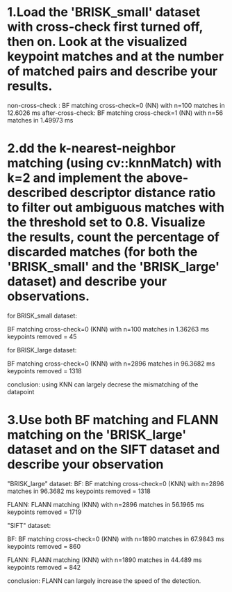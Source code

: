 # 1.Load the 'BRISK_small' dataset with cross-check first turned off, then on. Look at the visualized keypoint matches and at the number of matched pairs and describe your results.
non-cross-check : BF matching cross-check=0 (NN) with n=100 matches in 12.6026 ms
after-cross-check: BF matching cross-check=1 (NN) with n=56 matches in 1.49973 ms

# 2.dd the k-nearest-neighbor matching (using cv::knnMatch) with k=2 and implement the above-described descriptor distance ratio to filter out ambiguous matches with the threshold set to 0.8. Visualize the results, count the percentage of discarded matches (for both the 'BRISK_small' and the 'BRISK_large' dataset) and describe your observations.

for BRISK_small dataset:

BF matching cross-check=0 (KNN) with n=100 matches in 1.36263 ms
keypoints removed = 45

for BRISK_large  dataset:

BF matching cross-check=0 (KNN) with n=2896 matches in 96.3682 ms
keypoints removed = 1318

conclusion: using KNN can largely decrese the mismatching of the datapoint

# 3.Use both BF matching and FLANN matching on the 'BRISK_large' dataset and on the SIFT dataset and describe your observation

"BRISK_large" dataset:
BF:
BF matching cross-check=0 (KNN) with n=2896 matches in 96.3682 ms
keypoints removed = 1318

FLANN:
FLANN matching (KNN) with n=2896 matches in 56.1965 ms
keypoints removed = 1719

"SIFT" dataset:

BF:
BF matching cross-check=0 (KNN) with n=1890 matches in 67.9843 ms
keypoints removed = 860

FLANN:
FLANN matching (KNN) with n=1890 matches in 44.489 ms
keypoints removed = 842


conclusion: FLANN can largely increase the speed of the detection.


